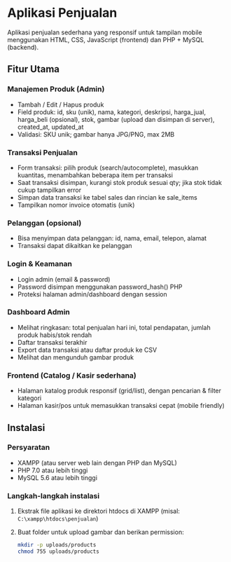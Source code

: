 # Aplikasi Penjualan

Aplikasi penjualan sederhana yang responsif untuk tampilan mobile menggunakan HTML, CSS, JavaScript (frontend) dan PHP + MySQL (backend).

## Fitur Utama

### Manajemen Produk (Admin)
- Tambah / Edit / Hapus produk
- Field produk: id, sku (unik), nama, kategori, deskripsi, harga_jual, harga_beli (opsional), stok, gambar (upload dan disimpan di server), created_at, updated_at
- Validasi: SKU unik; gambar hanya JPG/PNG, max 2MB

### Transaksi Penjualan
- Form transaksi: pilih produk (search/autocomplete), masukkan kuantitas, menambahkan beberapa item per transaksi
- Saat transaksi disimpan, kurangi stok produk sesuai qty; jika stok tidak cukup tampilkan error
- Simpan data transaksi ke tabel sales dan rincian ke sale_items
- Tampilkan nomor invoice otomatis (unik)

### Pelanggan (opsional)
- Bisa menyimpan data pelanggan: id, nama, email, telepon, alamat
- Transaksi dapat dikaitkan ke pelanggan

### Login & Keamanan
- Login admin (email & password)
- Password disimpan menggunakan password_hash() PHP
- Proteksi halaman admin/dashboard dengan session

### Dashboard Admin
- Melihat ringkasan: total penjualan hari ini, total pendapatan, jumlah produk habis/stok rendah
- Daftar transaksi terakhir
- Export data transaksi atau daftar produk ke CSV
- Melihat dan mengunduh gambar produk

### Frontend (Catalog / Kasir sederhana)
- Halaman katalog produk responsif (grid/list), dengan pencarian & filter kategori
- Halaman kasir/pos untuk memasukkan transaksi cepat (mobile friendly)

## Instalasi

### Persyaratan
- XAMPP (atau server web lain dengan PHP dan MySQL)
- PHP 7.0 atau lebih tinggi
- MySQL 5.6 atau lebih tinggi

### Langkah-langkah instalasi

1. Ekstrak file aplikasi ke direktori htdocs di XAMPP (misal: `C:\xampp\htdocs\penjualan`)

2. Buat folder untuk upload gambar dan berikan permission:
   ```bash
   mkdir -p uploads/products
   chmod 755 uploads/products